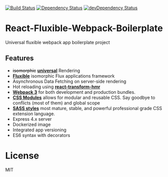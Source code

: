 [![Build Status](https://travis-ci.org/Weeronline/fluxible-webpack-boilerplate.svg?branch=master)](https://travis-ci.org/Weeronline/fluxible-webpack-boilerplate)
[![Dependency Status][dep-status-img]][dep-status-link] [![devDependency Status][dev-dep-status-img]][dev-dep-status-link]

# React-Fluxible-Webpack-Boilerplate

Universal fluxible webpack app boilerplate project

[dep-status-img]: https://david-dm.org/choonkending/react-webpack-node.svg
[dep-status-link]: https://david-dm.org/choonkending/react-webpack-node
[dev-dep-status-img]: https://david-dm.org/choonkending/react-webpack-node/dev-status.svg
[dev-dep-status-link]: https://david-dm.org/choonkending/react-webpack-node#info=devDependencies


## Features
- ~~isomorphic~~ [**universal**](https://medium.com/@ghengeveld/isomorphism-vs-universal-javascript-4b47fb481beb#.4x2t3jlmx) Rendering
- [**Fluxible**](https://http://fluxible.io/) isomorphic Flux applications framework
- Asynchronous Data Fetching on server-side rendering
- Hot reloading using [**react-transform-hmr**](https://github.com/gaearon/react-transform-hmr)
- [**Webpack 3**](https://github.com/webpack/webpack) for both development and production bundles.
- [**CSS Modules**](https://github.com/css-modules/css-modules) allows for modular and reusable CSS. Say goodbye to conflicts (most of them) and global scope
- [**SASS styles**](https://sass-lang.com/) most mature, stable, and powerful professional grade CSS extension language.
- Express 4.x server
- Dockerized image
- Integrated app versioning
- ES6 syntax with decorators 

License
===============
MIT